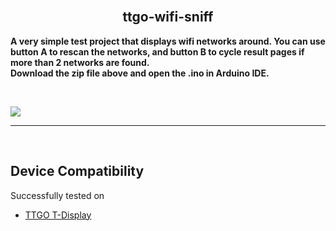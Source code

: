 <br>

<div align="center">
  
  ## ttgo-wifi-sniff 

</div>

<b>A very simple test project that displays wifi networks around. You can use button A to rescan the networks, and button B to cycle result pages if more than 2 networks are found.</b>
<br>
<b>Download the zip file above and open the .ino in Arduino IDE.</b>

<br>

![](Images/.jpg)

<hr>
<br>
  
  ## Device Compatibility

Successfully tested on
- [TTGO T-Display](https://www.aliexpress.us/item/3256805784238887.html?spm=a2g0o.order_list.order_list_main.17.1ecc1802gBNP2R&gatewayAdapt=glo2usa)
